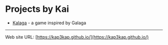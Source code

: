 
# Projects by Kai

- [Kalaga](https://kap3kap.github.io/kalaga/) - a game inspired by Galaga

---
Web site URL: [https://kap3kap.github.io/](https://kap3kap.github.io/)


